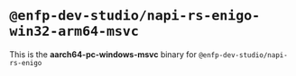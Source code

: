 # `@enfp-dev-studio/napi-rs-enigo-win32-arm64-msvc`

This is the **aarch64-pc-windows-msvc** binary for `@enfp-dev-studio/napi-rs-enigo`
